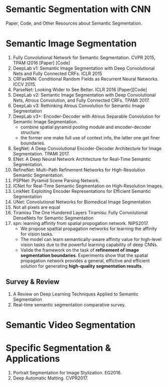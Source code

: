 Semantic Segmentation with CNN
=====================

Paper, Code, and Other Resources about Semantic Segmentation.
# Semantic Image Segmentation

1. Fully Convolutional Network for Semantic Segmentation. CVPR 2015, TPAM I2016 [Paper] [Code] 
2. DeepLab v1: Semantic Image Segmentation with Deep Convolutional Nets and Fully Connected CRFs. ICLR 2015
3. CRFasRNN: Conditional Random Fields as Recurrent Neural Networks. ICCV 2015.
4. ParseNet: Looking Wider to See Better. ICLR 2016 [Paper][Code]
5. DeepLab v2: Semantic Image Segmentation with Deep Convolutional Nets, Atrous Convolution, and Fully Connected CRFs. TPAMI 2017. 
6. DeepLab v3: Rethinking Atrous Convolution for Semantic Image Segmentation
7. DeepLab v3+: Encoder-Decoder with Atrous Separable Convolution for Semantic Image Segmentation. 
    * combine spatial pyramid pooling module and encoder-decoder structure. 
    * the former one make full use of context info, the latter one get finer boundaries. 
8. SegNet: A Deep Convolutional Encoder-Decoder Architecture for Image Segmentation. TPAMI 2017.
9. ENet: A Deep Neural Network Architecture for Real-Time Semantic Segmentation. 
10. RefineNet: Multi-Path Refinement Networks for High-Resolution Semantic Segmentation. 
11. PSPNet: Pyramid Scene Parsing Network.
12. ICNet for Real-Time Semantic Segmentation on High-Resolution Images. 
13. LinkNet: Exploiting Encoder Representations for Efficient Semantic Segmentation
14. UNet: Convolutional Networks for Biomedical Image Segmentation
15. Not all pixels are equal
16. Tiramisu
The One Hundered Layers Tiramisu: Fully Convolutional DenseNets for Semantic Segmentation
17. spn: learning affinity from spatial propogation network. NIPS2017. 
    * We propose spattial propagation networks for learning the affinity for vision tasks. 
    * The model can learn semantically-aware affinity value for high-level vision tasks due to the powerful learning capability of deep CNNs. 
    * Valide the framework on the task of **refinement of image segmentation boundaries**. Experiments show that the spatial propagation network provides a general, effictive and efficient solution for generating **high-quality segmentation results**. 

## Survey & Review
1. A Review on Deep Learning Techniques Applied to Semantic Segmentation 
2. Real-time semantic segmentation comparative survey. 

# Semantic Video Segmentation


# Specific Segmentation & Applications
1. Portrait Segmentation for Image Stylization. EG2016.
2. Deep Automatic Matting. CVPR2017.

